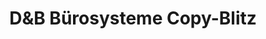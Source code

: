 ---
title: "D&B Bürosysteme Copy-Blitz"
url: /gross-gerau/dundb-buerosysteme-copy-blitz/
shop: Kopieren
---